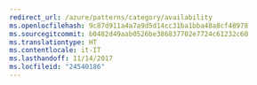 ```yaml
---
redirect_url: /azure/patterns/category/availability
ms.openlocfilehash: 9c87d911a4a7a9d5d14cc31ba1bba48a8cf48978
ms.sourcegitcommit: b0482d49aab0526be386837702e7724c61232c60
ms.translationtype: HT
ms.contentlocale: it-IT
ms.lasthandoff: 11/14/2017
ms.locfileid: "24540186"
---
```

